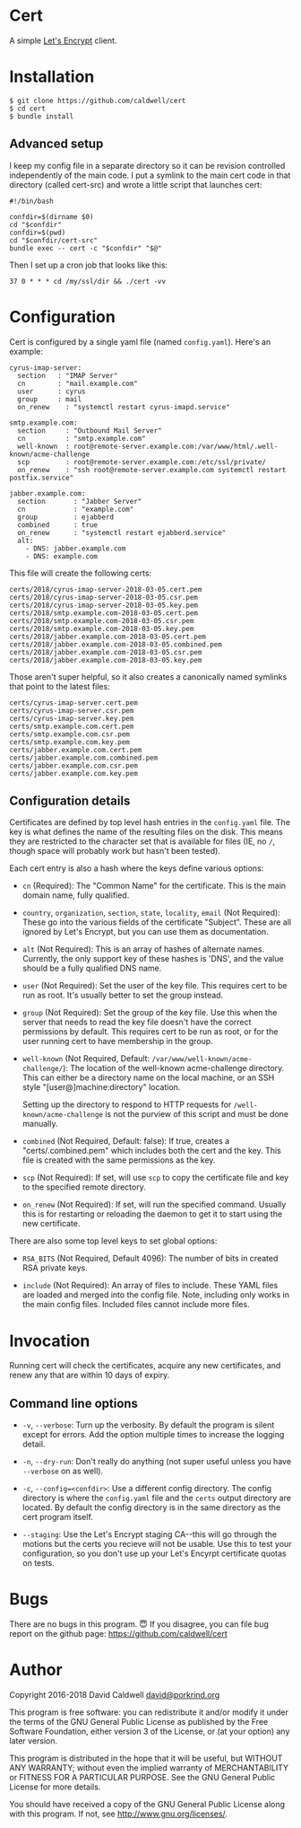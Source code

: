 # Cert

A simple [Let's Encrypt](https://letsencrypt.org/) client.

# Installation

    $ git clone https://github.com/caldwell/cert
    $ cd cert
    $ bundle install

## Advanced setup

I keep my config file in a separate directory so it can be revision
controlled independently of the main code. I put a symlink to the main cert
code in that directory (called cert-src) and wrote a little script that
launches cert:

    #!/bin/bash

    confdir=$(dirname $0)
    cd "$confdir"
    confdir=$(pwd)
    cd "$confdir/cert-src"
    bundle exec -- cert -c "$confdir" "$@"

Then I set up a cron job that looks like this:

    37 0 * * * cd /my/ssl/dir && ./cert -vv

# Configuration

Cert is configured by a single yaml file (named `config.yaml`). Here's an example:

    cyrus-imap-server:
      section   : "IMAP Server"
      cn        : "mail.example.com"
      user      : cyrus
      group     : mail
      on_renew    : "systemctl restart cyrus-imapd.service"

    smtp.example.com:
      section     : "Outbound Mail Server"
      cn          : "smtp.example.com"
      well-known  : root@remote-server.example.com:/var/www/html/.well-known/acme-challenge
      scp         : root@remote-server.example.com:/etc/ssl/private/
      on_renew    : "ssh root@remote-server.example.com systemctl restart postfix.service"

    jabber.example.com:
      section       : "Jabber Server"
      cn            : "example.com"
      group         : ejabberd
      combined      : true
      on_renew      : "systemctl restart ejabberd.service"
      alt:
        - DNS: jabber.example.com
        - DNS: example.com

This file will create the following certs:

    certs/2018/cyrus-imap-server-2018-03-05.cert.pem
    certs/2018/cyrus-imap-server-2018-03-05.csr.pem
    certs/2018/cyrus-imap-server-2018-03-05.key.pem
    certs/2018/smtp.example.com-2018-03-05.cert.pem
    certs/2018/smtp.example.com-2018-03-05.csr.pem
    certs/2018/smtp.example.com-2018-03-05.key.pem
    certs/2018/jabber.example.com-2018-03-05.cert.pem
    certs/2018/jabber.example.com-2018-03-05.combined.pem
    certs/2018/jabber.example.com-2018-03-05.csr.pem
    certs/2018/jabber.example.com-2018-03-05.key.pem

Those aren't super helpful, so it also creates a canonically named symlinks
that point to the latest files:

    certs/cyrus-imap-server.cert.pem
    certs/cyrus-imap-server.csr.pem
    certs/cyrus-imap-server.key.pem
    certs/smtp.example.com.cert.pem
    certs/smtp.example.com.csr.pem
    certs/smtp.example.com.key.pem
    certs/jabber.example.com.cert.pem
    certs/jabber.example.com.combined.pem
    certs/jabber.example.com.csr.pem
    certs/jabber.example.com.key.pem

## Configuration details

Certificates are defined by top level hash entries in the `config.yaml`
file. The key is what defines the name of the resulting files on the
disk. This means they are restricted to the character set that is available
for files (IE, no `/`, though space will probably work but hasn't been
tested).

Each cert entry is also a hash where the keys define various options:

  - `cn` (Required): The "Common Name" for the certificate. This is the main
    domain name, fully qualified.

  - `country`, `organization`, `section`, `state`, `locality`, `email`
    (Not Required): These go into the various fields of the certificate
    "Subject". These are all ignored by Let's Encrypt, but you can use them as
    documentation.

  - `alt` (Not Required): This is an array of hashes of alternate
    names. Currently, the only support key of these hashes is 'DNS', and the
    value should be a fully qualified DNS name.

  - `user` (Not Required): Set the user of the key file. This requires cert
    to be run as root. It's usually better to set the group instead.

  - `group` (Not Required): Set the group of the key file. Use this when the
    server that needs to read the key file doesn't have the correct
    permissions by default. This requires cert to be run as root, or for the
    user running cert to have membership in the group.

  - `well-known` (Not Required, Default: `/var/www/well-known/acme-challenge/`):
    The location of the well-known acme-challenge directory. This can either
    be a directory name on the local machine, or an SSH style
    "[user@]machine:directory" location.

    Setting up the directory to respond to HTTP requests for
    `/well-known/acme-challenge` is not the purview of this script and must
    be done manually.

  - `combined` (Not Required, Default: false): If true, creates a
    "certs/<name>.combined.pem" which includes both the cert and the
    key. This file is created with the same permissions as the key.

  - `scp` (Not Required): If set, will use `scp` to copy the certificate
    file and key to the specified remote directory.

  - `on_renew` (Not Required): If set, will run the specified
    command. Usually this is for restarting or reloading the daemon to get
    it to start using the new certificate.

There are also some top level keys to set global options:

  - `RSA_BITS` (Not Required, Default 4096): The number of bits in created
    RSA private keys.

  - `include` (Not Required): An array of files to include. These YAML files
    are loaded and merged into the config file. Note, including only works
    in the main config files. Included files cannot include more files.

# Invocation

Running cert will check the certificates, acquire any new certificates, and
renew any that are within 10 days of expiry.

## Command line options

 - `-v`, `--verbose`: Turn up the verbosity. By default the program is
   silent except for errors. Add the option multiple times to increase the
   logging detail.

 - `-n`, `--dry-run`: Don't really do anything (not super useful unless you
   have `--verbose` on as well).

 - `-c`, `--config=<confdir>`: Use a different config directory. The config
   directory is where the `config.yaml` file and the `certs` output
   directory are located. By default the config directory is in the same
   directory as the cert program itself.

 - `--staging`: Use the Let's Encrypt staging CA--this will go through the
   motions but the certs you recieve will not be usable. Use this to test
   your configuration, so you don't use up your Let's Encyrpt certificate
   quotas on tests.

# Bugs

There are no bugs in this program. 😇 
If you disagree, you can file bug
report on the github page: https://github.com/caldwell/cert

# Author

Copyright 2016-2018 David Caldwell <david@porkrind.org>

This program is free software: you can redistribute it and/or modify it
under the terms of the GNU General Public License as published by the Free
Software Foundation, either version 3 of the License, or (at your option)
any later version.

This program is distributed in the hope that it will be useful, but WITHOUT
ANY WARRANTY; without even the implied warranty of MERCHANTABILITY or
FITNESS FOR A PARTICULAR PURPOSE.  See the GNU General Public License for
more details.

You should have received a copy of the GNU General Public License along with
this program.  If not, see <http://www.gnu.org/licenses/>.
